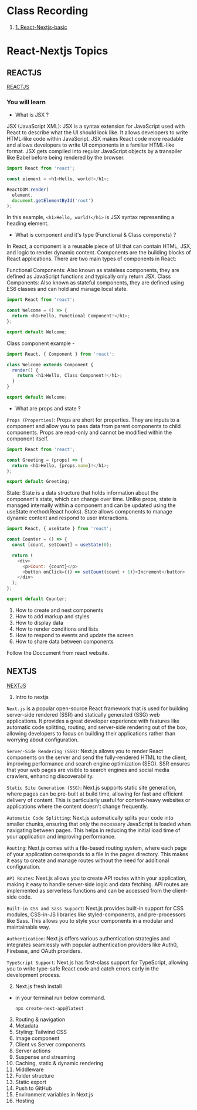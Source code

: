 # Class Recording

1. [1. React-Nextjs-basic](https://youtu.be/ws9wAT2gMAQ)

# React-Nextjs Topics

## REACTJS

[REACTJS](https://react.dev/)

### You will learn

- What is JSX ?

JSX (JavaScript XML):
JSX is a syntax extension for JavaScript used with React to describe what the UI should look like. It allows developers to write HTML-like code within JavaScript. JSX makes React code more readable and allows developers to write UI components in a familiar HTML-like format. JSX gets compiled into regular JavaScript objects by a transpiler like Babel before being rendered by the browser.

```js
import React from 'react';

const element = <h1>Hello, world!</h1>;

ReactDOM.render(
  element,
  document.getElementById('root')
);

```
In this example, `<h1>Hello, world!</h1>` is JSX syntax representing a heading element.

- What is component and it's type (Functional & Class componets) ?

In React, a component is a reusable piece of UI that can contain HTML, JSX, and logic to render dynamic content. Components are the building blocks of React applications. There are two main types of components in React:

Functional Components: Also known as stateless components, they are defined as JavaScript functions and typically only return JSX.
Class Components: Also known as stateful components, they are defined using ES6 classes and can hold and manage local state.

```js
import React from 'react';

const Welcome = () => {
  return <h1>Hello, Functional Component!</h1>;
};

export default Welcome;

```
Class component example - 

```js
import React, { Component } from 'react';

class Welcome extends Component {
  render() {
    return <h1>Hello, Class Component!</h1>;
  }
}

export default Welcome;

```

- What are props and state ?



`Props (Properties)`: Props are short for properties. They are inputs to a component and allow you to pass data from parent components to child components. Props are read-only and cannot be modified within the component itself.

```js
import React from 'react';

const Greeting = (props) => {
  return <h1>Hello, {props.name}!</h1>;
};

export default Greeting;

```

State: State is a data structure that holds information about the component's state, which can change over time. Unlike props, state is managed internally within a component and can be updated using the useState method(React hooks). State allows components to manage dynamic content and respond to user interactions.

```js
import React, { useState } from 'react';

const Counter = () => {
  const [count, setCount] = useState(0);

  return (
    <div>
      <p>Count: {count}</p>
      <button onClick={() => setCount(count + 1)}>Increment</button>
    </div>
  );
};

export default Counter;

```
1. How to create and nest components
2. How to add markup and styles
3. How to display data
4. How to render conditions and lists
5. How to respond to events and update the screen
6. How to share data between components

Follow the Doccument from react website.




## NEXTJS

[NEXTJS](https://nextjs.org/docs)

1.  Intro to nextjs

`Next.js` is a popular open-source React framework that is used for building server-side rendered (SSR) and statically generated (SSG) web applications. It provides a great developer experience with features like automatic code splitting, routing, and server-side rendering out of the box, allowing developers to focus on building their applications rather than worrying about configuration.

`Server-Side Rendering (SSR)`: Next.js allows you to render React components on the server and send the fully-rendered HTML to the client, improving performance and search engine optimization (SEO). SSR ensures that your web pages are visible to search engines and social media crawlers, enhancing discoverability.

`Static Site Generation (SSG)`: Next.js supports static site generation, where pages can be pre-built at build time, allowing for fast and efficient delivery of content. This is particularly useful for content-heavy websites or applications where the content doesn't change frequently.

`Automatic Code Splitting`: Next.js automatically splits your code into smaller chunks, ensuring that only the necessary JavaScript is loaded when navigating between pages. This helps in reducing the initial load time of your application and improving performance.

`Routing`: Next.js comes with a file-based routing system, where each page of your application corresponds to a file in the pages directory. This makes it easy to create and manage routes without the need for additional configuration.

`API Routes`: Next.js allows you to create API routes within your application, making it easy to handle server-side logic and data fetching. API routes are implemented as serverless functions and can be accessed from the client-side code.

`Built-in CSS and Sass Support`: Next.js provides built-in support for CSS modules, CSS-in-JS libraries like styled-components, and pre-processors like Sass. This allows you to style your components in a modular and maintainable way.

`Authentication`: Next.js offers various authentication strategies and integrates seamlessly with popular authentication providers like Auth0, Firebase, and OAuth providers.

`TypeScript Support`: Next.js has first-class support for TypeScript, allowing you to write type-safe React code and catch errors early in the development process.

2.  Next.js fresh install 

-  in your terminal run below command.

    `npx create-next-app@latest`

3.  Routing & navigation
4.  Metadata
5.  Styling: Tailwind CSS 
6.  Image component
7.  Client vs Server components
8.  Server actions
9.  Suspense and streaming
10. Caching, static & dynamic rendering
11. Middleware
12. Folder structure
13. Static export
14. Push to GitHub
15. Environment variables in Next.js
16. Hosting


